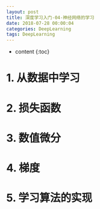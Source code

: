 ```yaml
---
layout: post
title: 深度学习入门-04-神经网络的学习
date: 2018-07-28 00:00:04
categories: DeepLearning
tags: DeepLearning
---
```

* content
{:toc}

# 1. 从数据中学习

# 2. 损失函数

# 3. 数值微分

# 4. 梯度

# 5. 学习算法的实现